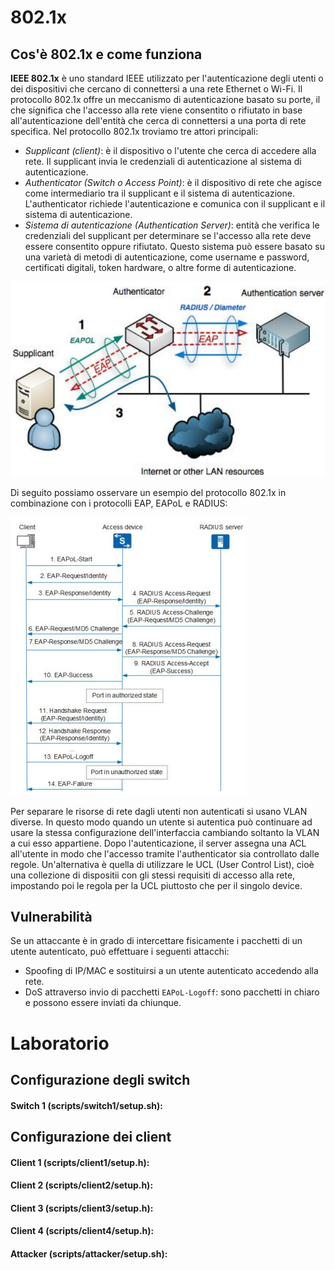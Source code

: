 # 802.1x

## Cos'è 802.1x e come funziona

**IEEE 802.1x** è uno standard IEEE utilizzato per l'autenticazione degli utenti o dei dispositivi che cercano di connettersi a una rete Ethernet o Wi-Fi. Il protocollo 802.1x offre un meccanismo di autenticazione basato su porte, il che significa che l'accesso alla rete viene consentito o rifiutato in base all'autenticazione dell'entità che cerca di connettersi a una porta di rete specifica. Nel protocollo 802.1x troviamo tre attori principali:
* *Supplicant (client)*: è il dispositivo o l'utente che cerca di accedere alla rete. Il supplicant invia le credenziali di autenticazione al sistema di autenticazione. 
* *Authenticator (Switch o Access Point)*: è il dispositivo di rete che agisce come intermediario tra il supplicant e il sistema di autenticazione. L'authenticator richiede l'autenticazione e comunica con il supplicant e il sistema di autenticazione.
* *Sistema di autenticazione (Authentication Server)*: entità che verifica le credenziali del supplicant per determinare se l'accesso alla rete deve essere consentito oppure rifiutato. Questo sistema può essere basato su una varietà di metodi di autenticazione, come username e password, certificati digitali, token hardware, o altre forme di autenticazione.

![802.1x](802.1x.png)

Di seguito possiamo osservare un esempio del protocollo 802.1x in combinazione con i protocolli EAP, EAPoL e RADIUS:

![scheme](scheme.png)

Per separare le risorse di rete dagli utenti non autenticati si usano VLAN diverse. In questo modo quando un utente si autentica può continuare ad usare la stessa configurazione dell'interfaccia cambiando soltanto la VLAN a cui esso appartiene. Dopo l'autenticazione, il server assegna una ACL all'utente in modo che l'accesso tramite l'authenticator sia controllato dalle regole. Un'alternativa è quella di utilizzare le UCL (User Control List), cioè una collezione di dispositii con gli stessi requisiti di accesso alla rete, impostando poi le regola per la UCL piuttosto che per il singolo device.

## Vulnerabilità
Se un attaccante è in grado di intercettare fisicamente i pacchetti di un utente autenticato, può effettuare i seguenti attacchi:
* Spoofing di IP/MAC e sostituirsi a un utente autenticato accedendo alla rete.
* DoS attraverso invio di pacchetti ```EAPoL-Logoff```: sono pacchetti in chiaro e possono essere inviati da chiunque. 


# Laboratorio


## Configurazione degli switch

#### Switch 1 (scripts/switch1/setup.sh):


## Configurazione dei client

#### Client 1 (scripts/client1/setup.h):


#### Client 2 (scripts/client2/setup.h):


#### Client 3 (scripts/client3/setup.h):


#### Client 4 (scripts/client4/setup.h):


#### Attacker (scripts/attacker/setup.sh):
